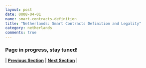 ```yaml
---
layout: post
date: 0008-04-01
name: smart-contracts-definition
title: "Netherlands: Smart Contracts Definition and Legality"
category: netherlands
comments: true
---
```


### Page in progress, stay tuned!



| **[Previous Section]( https://neo-project.github.io/global-blockchain-compliance-hub//netherlands/netherlands-final-liability.html)** | **[Next Section]( https://neo-project.github.io/global-blockchain-compliance-hub//netherlands/netherlands-dispute-resolution.html)** |
